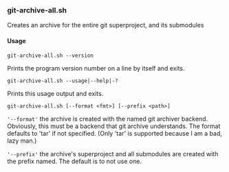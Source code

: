 ### git-archive-all.sh

Creates an archive for the entire git superproject, and its submodules

#### Usage

    git-archive-all.sh --version

Prints the program version number on a line by itself and exits.

    git-archive-all.sh --usage|--help|-?

Prints this usage output and exits.

    git-archive-all.sh [--format <fmt>] [--prefix <path>]

`'--format'` the archive is created with the named git archiver
backend. Obviously, this must be a backend that git archive
understands. The format defaults to 'tar' if not specified. (Only
'tar' is supported because I am a bad, lazy man.)

`'--prefix'` the archive's superproject and all submodules are created
with the <path> prefix named. The default is to not use one.

